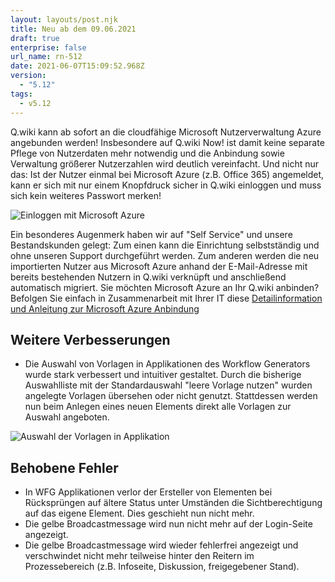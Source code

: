 ```yaml
---
layout: layouts/post.njk
title: Neu ab dem 09.06.2021
draft: true
enterprise: false
url_name: rn-512
date: 2021-06-07T15:09:52.968Z
version:
  - "5.12"
tags:
  - v5.12
---
```

Q.wiki kann ab sofort an die cloudfähige Microsoft Nutzerverwaltung Azure angebunden werden! Insbesondere auf Q.wiki Now! ist damit keine separate Pflege von Nutzerdaten mehr notwendig und die Anbindung sowie Verwaltung größerer Nutzerzahlen wird deutlich vereinfacht. Und nicht nur das:  Ist der Nutzer einmal bei Microsoft Azure (z.B. Office 365) angemeldet, kann er sich mit nur einem Knopfdruck sicher in Q.wiki einloggen und muss sich kein weiteres Passwort merken!

![](/images/2021-06-07-15_20_26-window.png "Einloggen mit Microsoft Azure")

Ein besonderes Augenmerk haben wir auf "Self Service" und unsere Bestandskunden gelegt: Zum einen kann die Einrichtung selbstständig und ohne unseren Support durchgeführt werden. Zum anderen werden die neu importierten Nutzer aus Microsoft Azure anhand der E-Mail-Adresse mit bereits bestehenden Nutzern in Q.wiki verknüpft und anschließend automatisch migriert. Sie möchten Microsoft Azure an Ihr Q.wiki anbinden? Befolgen Sie einfach in Zusammenarbeit mit Ihrer IT diese [Detailinformation und Anleitung zur Microsoft Azure Anbindung](https://releases.modell-aachen.de/faq/microsoft-azure.html)

## Weitere Verbesserungen

* Die Auswahl von Vorlagen in Applikationen des Workflow Generators wurde stark verbessert und intuitiver gestaltet. Durch die bisherige Auswahlliste mit der Standardauswahl "leere Vorlage nutzen" wurden angelegte Vorlagen übersehen oder nicht genutzt.  Stattdessen werden nun beim Anlegen eines neuen Elements direkt alle Vorlagen zur Auswahl angeboten.

![](/images/wfg-vorlagen.png "Auswahl der Vorlagen in Applikation")

## Behobene Fehler

* In WFG Applikationen verlor der Ersteller von Elementen bei Rücksprüngen auf ältere Status unter Umständen die Sichtberechtigung auf das eigene Element. Dies geschieht nun nicht mehr.
* Die gelbe Broadcastmessage wird nun nicht mehr auf der Login-Seite angezeigt.
* Die gelbe Broadcastmessage wird wieder fehlerfrei angezeigt und verschwindet nicht mehr teilweise hinter den Reitern im Prozessebereich (z.B. Infoseite, Diskussion, freigegebener Stand).